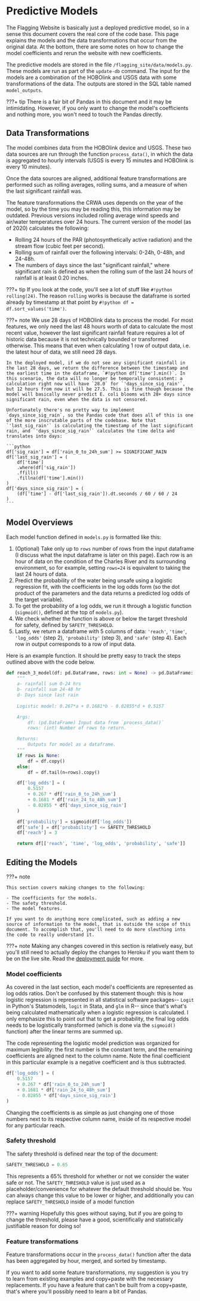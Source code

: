 # Predictive Models

The Flagging Website is basically just a deployed predictive model, so in a sense this document covers the real core of the code base. This page explains the models and the data transformations that occur from the original data. At the bottom, there are some notes on how to change the model coefficients and rerun the website with new coefficients.

The predictive models are stored in the file `/flagging_site/data/models.py`. These models are run as part of the `update-db` command. The input for the models are a combination of the HOBOlink and USGS data with some transformations of the data. The outputs are stored in the SQL table named `model_outputs`.

???+ tip
    There is a fair bit of Pandas in this document and it may be intimidating. However, if you only want to change the model's coefficients and nothing more, you won't need to touch the Pandas directly.

## Data Transformations

The model combines data from the HOBOlink device and USGS. These two data sources are run through the function `process_data()`, in which the data is aggregated to hourly intervals (USGS is every 15 minutes and HOBOlink is every 10 minutes).

Once the data sources are aligned, additional feature transformations are performed such as rolling averages, rolling sums, and a measure of when the last significant rainfall was.

The feature transformations the CRWA uses depends on the year of the model, so by the time you may be reading this, this information may be outdated. Previous versions included rolling average wind speeds and air/water temperatures over 24 hours. The current version of the model (as of 2020) calculates the following:

- Rolling 24 hours of the PAR (photosynthetically active radiation) and the stream flow (cubic feet per second).
- Rolling sum of rainfall over the following intervals: 0-24h, 0-48h, and 24-48h.
- The numbers of days since the last "significant rainfall," where significant rain is defined as when the rolling sum of the last 24 hours of rainfall is at least 0.20 inches.

???+ tip
    If you look at the code, you'll see a lot of stuff like `#!python rolling(24)`. The reason `rolling` works is because the dataframe is sorted already by timestamp at that point by `#!python df = df.sort_values('time')`.

???+ note
    We use 28 days of HOBOlink data to process the model. For most features, we only need the last 48 hours worth of data to calculate the most recent value, however the last significant rainfall feature requires a lot of historic data because it is not technically bounded or transformed otherwise. This means that even when calculating 1 row of output data, i.e. the latest hour of data, we still need 28 days.
    
    In the deployed model, if we do not see any significant rainfall in the last 28 days, we return the difference between the timestamp and the earliest time in the dataframe, `#!python df['time'].min()`. In this scenario, the data will no longer be temporally consistent: a calculation right now will have `28.0` for `'days_since_sig_rain'`, but 12 hours from now it will be 27.5. This is fine though because the model will basically never predict E. coli blooms with 28+ days since significant rain, even when the data is not censored.
    
    Unfortunately there's no pretty way to implement `days_since_sig_rain`, so the Pandas code that does all of this is one of the more inscrutable parts of the codebase. Note that `'last_sig_rain'` is calculating the timestamp of the last significant rain, and `'days_since_sig_rain'` calculates the time delta and translates into days:
    
    ```python
    df['sig_rain'] = df['rain_0_to_24h_sum'] >= SIGNIFICANT_RAIN
    df['last_sig_rain'] = (
        df['time']
        .where(df['sig_rain'])
        .ffill()
        .fillna(df['time'].min())
    )
    df['days_since_sig_rain'] = (
        (df['time'] - df['last_sig_rain']).dt.seconds / 60 / 60 / 24
    )
    ```

## Model Overviews

Each model function defined in `models.py` is formatted like this:

1. (Optional) Take only up to `rows` number of rows from the input dataframe (I discuss what the input dataframe is later on this page). Each row is an hour of data on the condition of the Charles River and its surrounding environment, so for example, setting `rows=24` is equivalent to taking the last 24 hours of data.
2. Predict the probability of the water being unsafe using a logistic regression fit, with the coefficients in the log odds form (so the dot product of the parameters and the data returns a predicted log odds of the target variable).
3. To get the probability of a log odds, we run it through a logistic function (`sigmoid()`, defined at the top of `models.py`).
4. We check whether the function is above or below the target threshold for safety, defined by `SAFETY_THRESHOLD`.
5. Lastly, we return a dataframe with 5 columns of data: `'reach'`, `'time'`, `'log_odds'` (step 2), `'probability'` (step 3), and `'safe'` (step 4). Each row in output corresponds to a row of input data.

Here is an example function. It should be pretty easy to track the steps outlined above with the code below.

```python
def reach_3_model(df: pd.DataFrame, rows: int = None) -> pd.DataFrame:
    """
    a- rainfall sum 0-24 hrs
    b- rainfall sum 24-48 hr
    d- Days since last rain
    
    Logistic model: 0.267*a + 0.1681*b - 0.02855*d + 0.5157

    Args:
        df: (pd.DataFrame) Input data from `process_data()`
        rows: (int) Number of rows to return.

    Returns:
        Outputs for model as a dataframe.
    """
    if rows is None:
        df = df.copy()
    else:
        df = df.tail(n=rows).copy()

    df['log_odds'] = (
        0.5157
        + 0.267 * df['rain_0_to_24h_sum']
        + 0.1681 * df['rain_24_to_48h_sum']
        - 0.02855 * df['days_since_sig_rain']
    )

    df['probability'] = sigmoid(df['log_odds'])
    df['safe'] = df['probability'] <= SAFETY_THRESHOLD
    df['reach'] = 3

    return df[['reach', 'time', 'log_odds', 'probability', 'safe']]
```

## Editing the Models

???+ note

    This section covers making changes to the following:
    
    - The coefficients for the models.
    - The safety threshold.
    - The model features.
    
    If you want to do anything more complicated, such as adding a new source of information to the model, that is outside the scope of this document. To accomplish that, you'll need to do more sleuthing into the code to really understand it.

???+ note
    Making any changes covered in this section is relatively easy, but you'll still need to actually deploy the changes to Heroku if you want them to be on the live site. Read the [deployment guide](../deployment) for more.

### Model coefficients

As covered in the last section, each model's coefficients are represented as log odds ratios. Don't be confused by this statement though: this is how logistic regression is represented in all statistical software packages-- `Logit` in Python's Statsmodels, `logit` in Stata, and `glm` in R-- since that's what's being calculated mathematically when a logistic regression is calculated. I only emphasize this to point out that to get a probability, the final log odds needs to be logistically transformed (which is done via the `sigmoid()` function) after the linear terms are summed up.

The code representing the logistic model prediction was organized for maximum legibility: the first number is the constant term, and the remaining coefficients are aligned next to the column name. Note the final coefficient in this particular example is a negative coefficient and is thus subtracted.

```python
df['log_odds'] = (
    0.5157
    + 0.267 * df['rain_0_to_24h_sum']
    + 0.1681 * df['rain_24_to_48h_sum']
    - 0.02855 * df['days_since_sig_rain']
)
```

Changing the coefficients is as simple as just changing one of those numbers next to its respective column name, inside of its respective model for any particular reach.

### Safety threshold

The safety threshold is defined near the top of the document:

```python
SAFETY_THRESHOLD = 0.65
```

This represents a 65% threshold for whether or not we consider the water safe or not. The `SAFETY_THRESHOLD` value is just used as a placeholder/convenience for whatever the default threshold should be. You can always change this value to be lower or higher, and additionally you can replace `SAFETY_THRESHOLD` inside of a model function

???+ warning
    Hopefully this goes without saying, but if you are going to change the threshold, please have a good, scientifically and statistically justifiable reason for doing so!

### Feature transformations

Feature transformations occur in the `process_data()` function after the data has been aggregated by hour, merged, and sorted by timestamp.

If you want to add some feature transformations, my suggestion is you try to learn from existing examples and copy+paste with the necessary replacements. If you have a feature that can't be built from a copy+paste, that's where you'll possibly need to learn a bit of Pandas.
